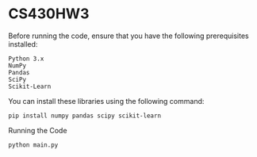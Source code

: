 # CS430HW3

Before running the code, ensure that you have the following prerequisites installed:

    Python 3.x
    NumPy
    Pandas
    SciPy
    Scikit-Learn

You can install these libraries using the following command:

    pip install numpy pandas scipy scikit-learn

Running the Code

    python main.py
